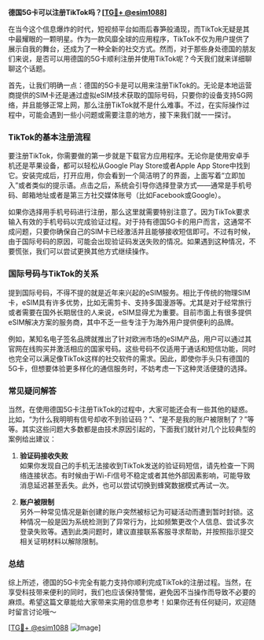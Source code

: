 **德国5G卡可以注册TikTok吗？[[TG💪+ @esim1088](https://t.me/s/esim1088)]**

在当今这个信息爆炸的时代，短视频平台如雨后春笋般涌现，而TikTok无疑是其中最耀眼的一颗明星。作为一款风靡全球的应用程序，TikTok不仅为用户提供了展示自我的舞台，还成为了一种全新的社交方式。然而，对于那些身处德国的朋友们来说，是否可以用德国的5G卡顺利注册并使用TikTok呢？今天我们就来详细聊聊这个话题。

首先，让我们明确一点：德国的5G卡是可以用来注册TikTok的。无论是本地运营商提供的SIM卡还是通过虚拟eSIM技术获取的国际号码，只要你的设备支持5G网络，并且能够正常上网，那么注册TikTok就不是什么难事。不过，在实际操作过程中，可能会遇到一些小问题或需要注意的地方，接下来我们就一一探讨。

### TikTok的基本注册流程

要注册TikTok，你需要做的第一步就是下载官方应用程序。无论你是使用安卓手机还是苹果设备，都可以轻松从Google Play Store或者Apple App Store中找到它。安装完成后，打开应用，你会看到一个简洁明了的界面，上面写着“立即加入”或者类似的提示语。点击之后，系统会引导你选择登录方式——通常是手机号码、邮箱地址或者是第三方社交媒体账号（比如Facebook或Google）。

如果你选择用手机号码进行注册，那么这里就需要特别注意了。因为TikTok要求输入有效的手机号码以完成验证过程。对于持有德国5G卡的用户而言，这通常不成问题，只要你确保自己的SIM卡已经激活并且能够接收短信即可。不过有时候，由于国际号码的原因，可能会出现验证码发送失败的情况。如果遇到这种情况，不要慌张，我们可以尝试更换其他方式继续操作。

### 国际号码与TikTok的关系

提到国际号码，不得不提的就是近年来兴起的eSIM服务。相比于传统的物理SIM卡，eSIM具有许多优势，比如无需剪卡、支持多国漫游等。尤其是对于经常旅行或者需要在国外长期居住的人来说，eSIM显得尤为重要。目前市面上有很多提供eSIM解决方案的服务商，其中不乏一些专注于为海外用户提供便利的品牌。

例如，某知名电子签名品牌就推出了针对欧洲市场的eSIM产品，用户可以通过其官网在线购买并激活相应的国家号码。这些号码不仅适用于通话和短信功能，同时也完全可以满足像TikTok这样的社交软件的需求。因此，即使你手头只有德国的5G卡，但想要体验更多样化的通信服务时，不妨考虑一下这种灵活便捷的选择。

### 常见疑问解答

当然，在使用德国5G卡注册TikTok的过程中，大家可能还会有一些其他的疑惑。比如，“为什么我明明有信号却收不到验证码？”、“是不是我的账户被限制了？”等等。其实这些问题大多数都是由技术原因引起的，下面我们就针对几个比较典型的案例给出建议：

1. **验证码接收失败**  
   如果你发现自己的手机无法接收到TikTok发送的验证码短信，请先检查一下网络连接状态。有时候由于Wi-Fi信号不稳定或者其他外部因素影响，可能导致消息延迟甚至丢失。此外，也可以尝试切换到蜂窝数据模式再试一次。

2. **账户被限制**  
   另外一种常见情况是新创建的账户突然被标记为可疑活动而遭到暂时封锁。这种情况一般是因为系统检测到了异常行为，比如频繁更改个人信息、尝试多次登录失败等。遇到此类问题时，建议直接联系客服寻求帮助，并按照指示提交相关证明材料以解除限制。

### 总结

综上所述，德国的5G卡完全有能力支持你顺利完成TikTok的注册过程。当然，在享受科技带来便利的同时，我们也应该保持警惕，避免因不当操作而导致不必要的麻烦。希望这篇文章能给大家带来实用的信息参考！如果你还有任何疑问，欢迎随时留言讨论哦～ 

[[TG💪+ @esim1088](https://t.me/s/esim1088) ![Image](https://i.postimg.cc/4NQfJmqS/Snipaste-2025-05-13-00-14-12.png)]